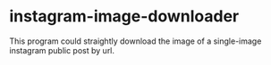 # instagram-image-downloader
This program could straightly download the image of a single-image instagram public post by url.
